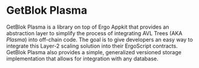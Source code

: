 # GetBlok Plasma
GetBlok Plasma is a library on top of Ergo Appkit that provides an abstraction layer to simplify
the process of integrating AVL Trees (AKA *Plasma*) into off-chain code. The goal is to give developers an easy way 
to integrate this Layer-2 scaling solution into their ErgoScript contracts. GetBlok Plasma
also provides a simple, generalized versioned storage implementation that allows for integration with any database.

